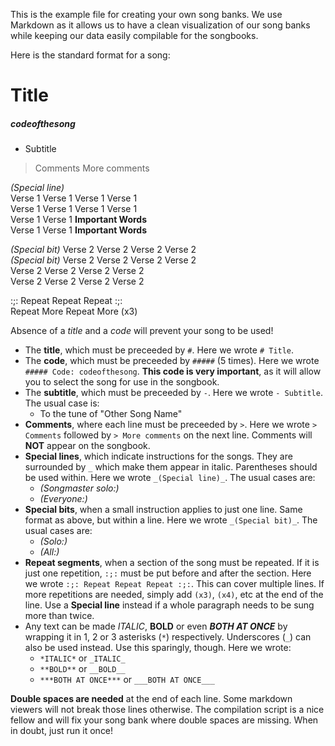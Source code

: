 This is the example file for creating your own song banks. We use Markdown as it allows us to have a clean visualization of our song banks while keeping our data easily compilable for the songbooks.  

Here is the standard format for a song:  

# Title
##### codeofthesong
- Subtitle

> Comments
> More comments

_(Special line)_  
Verse 1 Verse 1 Verse 1 Verse 1  
Verse 1 Verse 1 Verse 1 Verse 1  
Verse 1 Verse 1 **Important Words**  
Verse 1 Verse 1 **Important Words**  

_(Special bit)_ Verse 2 Verse 2 Verse 2 Verse 2  
_(Special bit)_ Verse 2 Verse 2 Verse 2 Verse 2  
Verse 2 Verse 2 Verse 2 Verse 2  
Verse 2 Verse 2 Verse 2 Verse 2  

:;: Repeat Repeat Repeat :;:  
Repeat More Repeat More (x3)  

Absence of a *title* and a *code* will prevent your song to be used!

- The **title**, which must be preceeded by `#`. Here we wrote `# Title`.
- The **code**, which must be preceeded by `#####` (5 times). Here we wrote `##### Code: codeofthesong`. **This code is very important**, as it will allow you to select the song for use in the songbook.
- The **subtitle**, which must be preceeded by `-`. Here we wrote `- Subtitle`. The usual case is:
    - To the tune of "Other Song Name"
- **Comments**, where each line must be preceeded by `>`. Here we wrote `> Comments` followed by `> More comments` on the next line. Comments will **NOT** appear on the songbook.
- **Special lines**, which indicate instructions for the songs. They are surrounded by `_` which make them appear in italic. Parentheses should be used within. Here we wrote `_(Special line)_`. The usual cases are:
    - _(Songmaster solo:)_
    - _(Everyone:)_
- **Special bits**, when a small instruction applies to just one line. Same format as above, but within a line. Here we wrote `_(Special bit)_`. The usual cases are:
    - _(Solo:)_
    - _(All:)_
- **Repeat segments**, when a section of the song must be repeated. If it is just one repetition, `:;:` must be put before and after the section. Here we wrote `:;: Repeat Repeat Repeat :;:`. This can cover multiple lines. If more repetitions are needed, simply add `(x3)`, `(x4)`, etc at the end of the line. Use a **Special line** instead if a whole paragraph needs to be sung more than twice.
- Any text can be made *ITALIC*, **BOLD** or even ***BOTH AT ONCE*** by wrapping it in 1, 2 or 3 asterisks (`*`) respectively. Underscores (`_`) can also be used instead. Use this sparingly, though. Here we wrote:
    - `*ITALIC*` or `_ITALIC_`
    - `**BOLD**` or `__BOLD__`
    - `***BOTH AT ONCE***` or `___BOTH AT ONCE___`

**Double spaces are needed** at the end of each line. Some markdown viewers will not break those lines otherwise. The compilation script is a nice fellow and will fix your song bank where double spaces are missing. When in doubt, just run it once!  